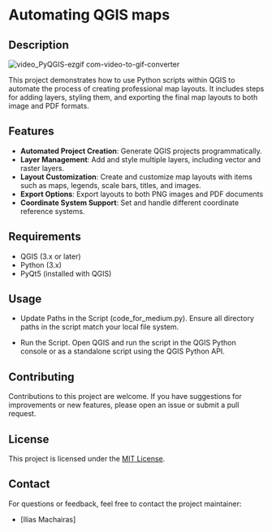 # Automating QGIS maps

## Description

![video_PyQGIS-ezgif com-video-to-gif-converter](https://github.com/user-attachments/assets/b377f676-973e-402e-b81b-31d9df91af1a)

This project demonstrates how to use Python scripts within QGIS to automate the process of creating professional map layouts. It includes steps for adding layers, styling them, and exporting the final map layouts to both image and PDF formats.
## Features

- **Automated Project Creation**: Generate QGIS projects programmatically.
- **Layer Management**: Add and style multiple layers, including vector and raster layers.
- **Layout Customization**: Create and customize map layouts with items such as maps, legends, scale bars, titles, and images.
- **Export Options**: Export layouts to both PNG images and PDF documents
- **Coordinate System Support**: Set and handle different coordinate reference systems.
  
## Requirements
- QGIS (3.x or later)
- Python (3.x)
- PyQt5 (installed with QGIS)

## Usage

- Update Paths in the Script (code_for_medium.py). Ensure all directory paths in the script match your local file system.

- Run the Script. Open QGIS and run the script in the QGIS Python console or as a standalone script using the QGIS Python API.

## Contributing

Contributions to this project are welcome. If you have suggestions for improvements or new features, please open an issue or submit a pull request.

## License

This project is licensed under the [MIT License](LICENSE).

## Contact

For questions or feedback, feel free to contact the project maintainer:
- [Ilias Machairas]
